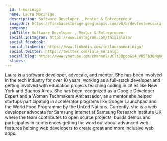 ```yaml
---
  id: l-morinigo
  name: Laura Morinigo
  description: Software Developer , Mentor & Entrepreneur
  imageUrl: https://firebasestorage.googleapis.com/v0/b/devfestpescara-2023.appspot.com/o/speakers%2Fl-morinigo.jpg?alt=media&token=7b845956-cce3-4d22-bd02-23de47223d0b
  company: 
  jobTitle: Software Developer , Mentor & Entrepreneur
  social.instagram: https://www.instagram.com/thisislala/
  social.facebook: 
  social.linkedin: https://www.linkedin.com/in/laurasmorinigo/
  social.twitter: https://twitter.com/lala_morinigo
  social.blog: https://www.youtube.com/channel/UCTt3DpqoGi4_V65Fb3QNqXQ
  slides: 
---
```

Laura is a software developer, advocate, and mentor. She has been involved in the tech industry for over 10 years, working as a full-stack developer and getting involved with education projects teaching coding in cities like New York and Buenos Aires. She has been recognized as a Google Developer Expert and a Woman Techmakers Ambassador, as a mentor she helped startups participating in accelerator programs like Google Launchpad and the World Food Programme by the United Nations.  Currently, she is a web developer advocate for Samsung Internet at Samsung Research Institute UK where the team contributes to open source projects, builds demos and participates in conferences getting the word out about advanced web features helping web developers to create great and more inclusive web apps. 

  